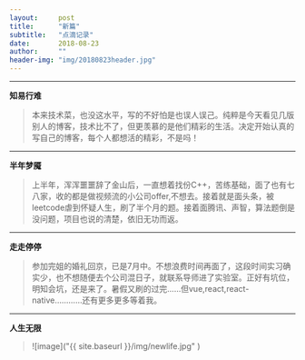```yaml
---
layout:     post
title:      "新篇"
subtitle:   "点滴记录"
date:       2018-08-23
author:     ""
header-img: "img/20180823header.jpg"
---
```


-------
 **知易行难**
> 本来技术菜，也没这水平，写的不好怕是也误人误己。纯粹是今天看见几版别人的博客，技术比不了，但更羡慕的是他们精彩的生活。决定开始认真的写自己的博客，每个人都想活的精彩，不是吗！

-------
 **半年梦魇**
> 上半年，浑浑噩噩辞了金山后，一直想着找份C++，苦练基础，面了也有七八家，收的都是做视频流的小公司offer,不想去。接着就是面头条，被leetcode虐到怀疑人生，刷了半个月的题。接着面腾讯、声智，算法题倒是没问题，项目也说的清楚，依旧无功而返。

-------
 **走走停停**
> 参加完姐的婚礼回京，已是7月中。不想浪费时间再面了，这段时间实习确实少，也不想随便去个公司混日子，就联系导师进了实验室。正好有坑位，明知会坑，还是来了。暑假又刷的过完……但vue,react,react-native…………还有更多更多等着我。

-------
 **人生无限**
 > ![image]("{{ site.baseurl }}/img/newlife.jpg" )
